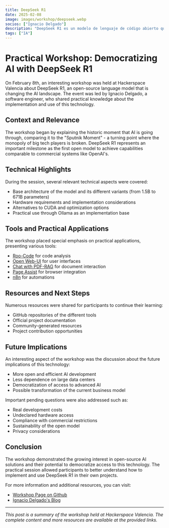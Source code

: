 ```yaml
---
title: DeepSeek R1 
date: 2025-02-08
image: images/workshop/deepseek.webp
socios: ["Ignacio Delgado"]
description: "DeepSeek R1 es un modelo de lenguaje de código abierto que está cambiando el panorama de la IA" 
tags: ["IA"]
---
```


# Practical Workshop: Democratizing AI with DeepSeek R1

On February 8th, an interesting workshop was held at Hackerspace Valencia about DeepSeek R1, an open-source language model that is changing the AI landscape. The event was led by Ignacio Delgado, a software engineer, who shared practical knowledge about the implementation and use of this technology.

## Context and Relevance

The workshop began by explaining the historic moment that AI is going through, comparing it to the "Sputnik Moment" - a turning point where the monopoly of big tech players is broken. DeepSeek R1 represents an important milestone as the first open model to achieve capabilities comparable to commercial systems like OpenAI's.

## Technical Highlights

During the session, several relevant technical aspects were covered:
* Base architecture of the model and its different variants (from 1.5B to 671B parameters)
* Hardware requirements and implementation considerations
* Alternatives to CUDA and optimization options
* Practical use through Ollama as an implementation base

## Tools and Practical Applications

The workshop placed special emphasis on practical applications, presenting various tools:
* [Roo-Code](https://github.com/RooVetGit/Roo-Code) for code analysis
* [Open Web-UI](https://github.com/open-webui/open-webui) for user interfaces
* [Chat with PDF-RAG](https://github.com/hasan-py/chat-with-pdf-RAG) for document interaction
* [Page Assist](https://github.com/n4ze3m/page-assist) for browser integration
* [n8n](https://github.com/n8n-io/n8n) for automations

## Resources and Next Steps

Numerous resources were shared for participants to continue their learning:
* GitHub repositories of the different tools
* Official project documentation
* Community-generated resources
* Project contribution opportunities

## Future Implications

An interesting aspect of the workshop was the discussion about the future implications of this technology:
* More open and efficient AI development
* Less dependence on large data centers
* Democratization of access to advanced AI
* Possible transformation of the current business model

Important pending questions were also addressed such as:
* Real development costs
* Undeclared hardware access
* Compliance with commercial restrictions
* Sustainability of the open model
* Privacy considerations

## Conclusion

The workshop demonstrated the growing interest in open-source AI solutions and their potential to democratize access to this technology. The practical session allowed participants to better understand how to implement and use DeepSeek R1 in their own projects.

For more information and additional resources, you can visit:
* [Workshop Page on Github](https://github.com/HackerspaceVLC/taller-deepseek)
* [Ignacio Delgado's Blog](https://ignaciodelgado.com)

---

*This post is a summary of the workshop held at Hackerspace Valencia. The complete content and more resources are available at the provided links.*
